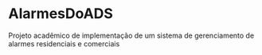 # AlarmesDoADS
Projeto acadêmico de implementação de um sistema de gerenciamento de alarmes residenciais e comerciais
